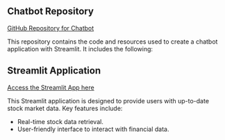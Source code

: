 ## Chatbot Repository

[GitHub Repository for Chatbot](https://github.com/bmckimmy/demo)

This repository contains the code and resources used to create a chatbot application with Streamlit. It includes the following:

## Streamlit Application

[Access the Streamlit App here](https://e42ahokzontvlp74j4vruc.streamlit.app/)

This Streamlit application is designed to provide users with up-to-date stock market data. Key features include:

- Real-time stock data retrieval.
- User-friendly interface to interact with financial data.
